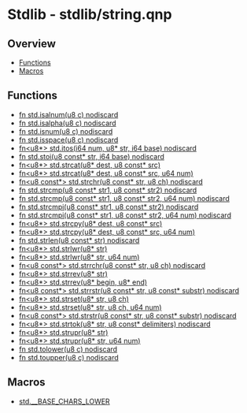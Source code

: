 
# Stdlib - stdlib/string.qnp

## Overview
 - [Functions](#functions)
 - [Macros](#macros)


## Functions
 - [fn<bool> std.isalnum(u8 c) nodiscard]()
 - [fn<bool> std.isalpha(u8 c) nodiscard]()
 - [fn<bool> std.isnum(u8 c) nodiscard]()
 - [fn<bool> std.isspace(u8 c) nodiscard]()
 - [fn<u8*> std.itos(i64 num, u8* str, i64 base) nodiscard]()
 - [fn<i64> std.stoi(u8 const* str, i64 base) nodiscard]()
 - [fn<u8*> std.strcat(u8* dest, u8 const* src)]()
 - [fn<u8*> std.strcat(u8* dest, u8 const* src, u64 num)]()
 - [fn<u8 const*> std.strchr(u8 const* str, u8 ch) nodiscard]()
 - [fn<i64> std.strcmp(u8 const* str1, u8 const* str2) nodiscard]()
 - [fn<i64> std.strcmp(u8 const* str1, u8 const* str2, u64 num) nodiscard]()
 - [fn<i64> std.strcmpi(u8 const* str1, u8 const* str2) nodiscard]()
 - [fn<i64> std.strcmpi(u8 const* str1, u8 const* str2, u64 num) nodiscard]()
 - [fn<u8*> std.strcpy(u8* dest, u8 const* src)]()
 - [fn<u8*> std.strcpy(u8* dest, u8 const* src, u64 num)]()
 - [fn<u64> std.strlen(u8 const* str) nodiscard]()
 - [fn<u8*> std.strlwr(u8* str)]()
 - [fn<u8*> std.strlwr(u8* str, u64 num)]()
 - [fn<u8 const*> std.strrchr(u8 const* str, u8 ch) nodiscard]()
 - [fn<u8*> std.strrev(u8* str)]()
 - [fn<u8*> std.strrev(u8* begin, u8* end)]()
 - [fn<u8 const*> std.strrstr(u8 const* str, u8 const* substr) nodiscard]()
 - [fn<u8*> std.strset(u8* str, u8 ch)]()
 - [fn<u8*> std.strset(u8* str, u8 ch, u64 num)]()
 - [fn<u8 const*> std.strstr(u8 const* str, u8 const* substr) nodiscard]()
 - [fn<u8*> std.strtok(u8* str, u8 const* delimiters) nodiscard]()
 - [fn<u8*> std.strupr(u8* str)]()
 - [fn<u8*> std.strupr(u8* str, u64 num)]()
 - [fn<u8> std.tolower(u8 c) nodiscard]()
 - [fn<u8> std.toupper(u8 c) nodiscard]()

## Macros
 - [std.__BASE_CHARS_LOWER]()


